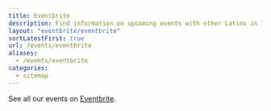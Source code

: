 ```yaml
---
title: Eventbrite
description: Find information on upcoming events with other Latinx in Tech on our eventbrite.
layout: "eventbrite/eventbrite"
sortLatestFirst: true
url: /events/eventbrite
aliases:
  - /events/eventbrite
categories:
  - sitemap
---
```


See all our events on [Eventbrite](https://techqueria.eventbrite.com/).
